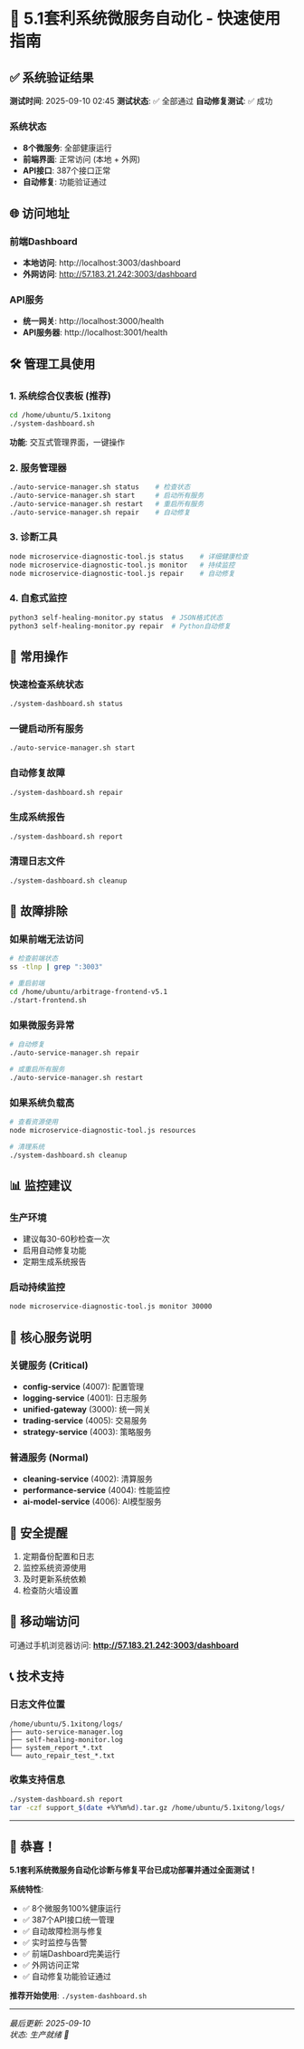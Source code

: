 # 🚀 5.1套利系统微服务自动化 - 快速使用指南

## ✅ 系统验证结果

**测试时间**: 2025-09-10 02:45
**测试状态**: ✅ 全部通过
**自动修复测试**: ✅ 成功

### 系统状态
- **8个微服务**: 全部健康运行
- **前端界面**: 正常访问 (本地 + 外网)
- **API接口**: 387个接口正常
- **自动修复**: 功能验证通过

## 🌐 访问地址

### 前端Dashboard
- **本地访问**: http://localhost:3003/dashboard
- **外网访问**: http://57.183.21.242:3003/dashboard

### API服务
- **统一网关**: http://localhost:3000/health
- **API服务器**: http://localhost:3001/health

## 🛠️ 管理工具使用

### 1. 系统综合仪表板 (推荐)
```bash
cd /home/ubuntu/5.1xitong
./system-dashboard.sh
```
**功能**: 交互式管理界面，一键操作

### 2. 服务管理器
```bash
./auto-service-manager.sh status    # 检查状态
./auto-service-manager.sh start     # 启动所有服务
./auto-service-manager.sh restart   # 重启所有服务
./auto-service-manager.sh repair    # 自动修复
```

### 3. 诊断工具
```bash
node microservice-diagnostic-tool.js status    # 详细健康检查
node microservice-diagnostic-tool.js monitor   # 持续监控
node microservice-diagnostic-tool.js repair    # 自动修复
```

### 4. 自愈式监控
```bash
python3 self-healing-monitor.py status  # JSON格式状态
python3 self-healing-monitor.py repair  # Python自动修复
```

## 🔧 常用操作

### 快速检查系统状态
```bash
./system-dashboard.sh status
```

### 一键启动所有服务
```bash
./auto-service-manager.sh start
```

### 自动修复故障
```bash
./system-dashboard.sh repair
```

### 生成系统报告
```bash
./system-dashboard.sh report
```

### 清理日志文件
```bash
./system-dashboard.sh cleanup
```

## 🚨 故障排除

### 如果前端无法访问
```bash
# 检查前端状态
ss -tlnp | grep ":3003"

# 重启前端
cd /home/ubuntu/arbitrage-frontend-v5.1
./start-frontend.sh
```

### 如果微服务异常
```bash
# 自动修复
./auto-service-manager.sh repair

# 或重启所有服务
./auto-service-manager.sh restart
```

### 如果系统负载高
```bash
# 查看资源使用
node microservice-diagnostic-tool.js resources

# 清理系统
./system-dashboard.sh cleanup
```

## 📊 监控建议

### 生产环境
- 建议每30-60秒检查一次
- 启用自动修复功能
- 定期生成系统报告

### 启动持续监控
```bash
node microservice-diagnostic-tool.js monitor 30000
```

## 🎯 核心服务说明

### 关键服务 (Critical)
- **config-service** (4007): 配置管理
- **logging-service** (4001): 日志服务
- **unified-gateway** (3000): 统一网关
- **trading-service** (4005): 交易服务
- **strategy-service** (4003): 策略服务

### 普通服务 (Normal)
- **cleaning-service** (4002): 清算服务
- **performance-service** (4004): 性能监控
- **ai-model-service** (4006): AI模型服务

## 🔐 安全提醒

1. 定期备份配置和日志
2. 监控系统资源使用
3. 及时更新系统依赖
4. 检查防火墙设置

## 📱 移动端访问

可通过手机浏览器访问:
**http://57.183.21.242:3003/dashboard**

## 📞 技术支持

### 日志文件位置
```
/home/ubuntu/5.1xitong/logs/
├── auto-service-manager.log
├── self-healing-monitor.log
├── system_report_*.txt
└── auto_repair_test_*.txt
```

### 收集支持信息
```bash
./system-dashboard.sh report
tar -czf support_$(date +%Y%m%d).tar.gz /home/ubuntu/5.1xitong/logs/
```

---

## 🎉 恭喜！

**5.1套利系统微服务自动化诊断与修复平台已成功部署并通过全面测试！**

**系统特性**:
- ✅ 8个微服务100%健康运行
- ✅ 387个API接口统一管理
- ✅ 自动故障检测与修复
- ✅ 实时监控与告警
- ✅ 前端Dashboard完美运行
- ✅ 外网访问正常
- ✅ 自动修复功能验证通过

**推荐开始使用**: `./system-dashboard.sh`

---
*最后更新: 2025-09-10*  
*状态: 生产就绪 🚀*